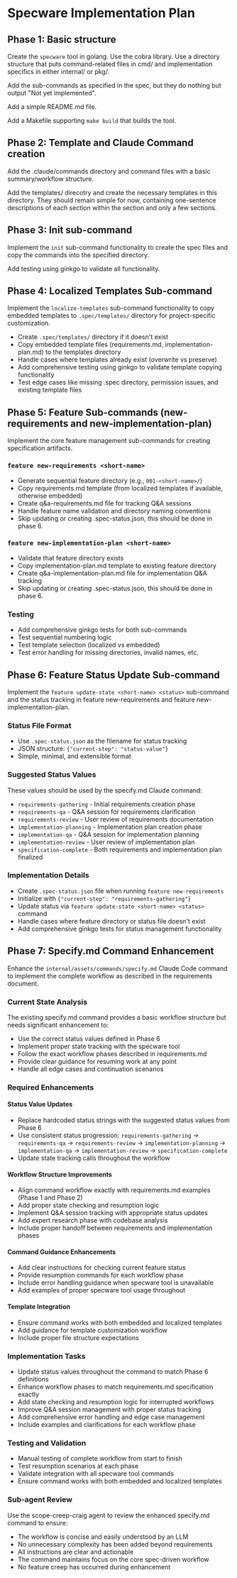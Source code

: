 # Specware Implementation Plan

## Phase 1: Basic structure

Create the `specware` tool in golang. Use the cobra library. Use a directory structure that puts command-related files in cmd/ and implementation specifics in either internal/ or pkg/.

Add the sub-commands as specified in the spec, but they do nothing but output "Not yet implemented".

Add a simple README.md file.

Add a Makefile supporting `make build` that builds the tool.

## Phase 2: Template and Claude Command creation
Add the .claude/commands directory and command files with a basic summary/workflow structure.

Add the templates/ direcotry and create the necessary templates in this directory. They should remain simple for now, containing one-sentence descriptions of each section within the section and only a few sections.

## Phase 3: Init sub-command

Implement the `init` sub-command functionality to create the spec files and copy the commands into the specified directory.

Add testing using ginkgo to validate all functionality.

## Phase 4: Localized Templates Sub-command

Implement the `localize-templates` sub-command functionality to copy embedded templates to `.spec/templates/` directory for project-specific customization.

- Create `.spec/templates/` directory if it doesn't exist
- Copy embedded template files (requirements.md, implementation-plan.md) to the templates directory
- Handle cases where templates already exist (overwrite vs preserve)
- Add comprehensive testing using ginkgo to validate template copying functionality
- Test edge cases like missing .spec directory, permission issues, and existing template files

## Phase 5: Feature Sub-commands (new-requirements and new-implementation-plan)

Implement the core feature management sub-commands for creating specification artifacts.

### `feature new-requirements <short-name>`
- Generate sequential feature directory (e.g., `001-<short-name>/`)
- Copy requirements.md template (from localized templates if available, otherwise embedded)
- Create q&a-requirements.md file for tracking Q&A sessions
- Handle feature name validation and directory naming conventions
- Skip updating or creating .spec-status.json, this should be done in phase 6.

### `feature new-implementation-plan <short-name>`
- Validate that feature directory exists
- Copy implementation-plan.md template to existing feature directory
- Create q&a-implementation-plan.md file for implementation Q&A tracking
- Skip updating or creating .spec-status.json, this should be done in phase 6.

### Testing
- Add comprehensive ginkgo tests for both sub-commands
- Test sequential numbering logic
- Test template selection (localized vs embedded)
- Test error handling for missing directories, invalid names, etc.

## Phase 6: Feature Status Update Sub-command

Implement the `feature update-state <short-name> <status>` sub-command and the status tracking in feature new-requirements and feature new-implementation-plan.

### Status File Format
- Use `.spec-status.json` as the filename for status tracking
- JSON structure: `{"current-step": "status-value"}`
- Simple, minimal, and extensible format

### Suggested Status Values
These values should be used by the specify.md Claude command:
- `requirements-gathering` - Initial requirements creation phase
- `requirements-qa` - Q&A session for requirements clarification
- `requirements-review` - User review of requirements documentation
- `implementation-planning` - Implementation plan creation phase
- `implementation-qa` - Q&A session for implementation planning
- `implementation-review` - User review of implementation plan
- `specification-complete` - Both requirements and implementation plan finalized

### Implementation Details
- Create `.spec-status.json` file when running `feature new-requirements`
- Initialize with `{"current-step": "requirements-gathering"}`
- Update status via `feature update-state <short-name> <status>` command
- Handle cases where feature directory or status file doesn't exist
- Add comprehensive ginkgo tests for status management functionality

## Phase 7: Specify.md Command Enhancement

Enhance the `internal/assets/commands/specify.md` Claude Code command to implement the complete workflow as described in the requirements document.

### Current State Analysis
The existing specify.md command provides a basic workflow structure but needs significant enhancement to:
- Use the correct status values defined in Phase 6
- Implement proper state tracking with the specware tool
- Follow the exact workflow phases described in requirements.md
- Provide clear guidance for resuming work at any point
- Handle all edge cases and continuation scenarios

### Required Enhancements

#### Status Value Updates
- Replace hardcoded status strings with the suggested status values from Phase 6
- Use consistent status progression: `requirements-gathering` → `requirements-qa` → `requirements-review` → `implementation-planning` → `implementation-qa` → `implementation-review` → `specification-complete`
- Update state tracking calls throughout the workflow

#### Workflow Structure Improvements
- Align command workflow exactly with requirements.md examples (Phase 1 and Phase 2)
- Add proper state checking and resumption logic
- Implement Q&A session tracking with appropriate status updates
- Add expert research phase with codebase analysis
- Include proper handoff between requirements and implementation phases

#### Command Guidance Enhancements
- Add clear instructions for checking current feature status
- Provide resumption commands for each workflow phase
- Include error handling guidance when specware tool is unavailable
- Add examples of proper specware tool usage throughout

#### Template Integration
- Ensure command works with both embedded and localized templates
- Add guidance for template customization workflow
- Include proper file structure expectations

### Implementation Tasks
- Update status values throughout the command to match Phase 6 definitions
- Enhance workflow phases to match requirements.md specification exactly
- Add state checking and resumption logic for interrupted workflows
- Improve Q&A session management with proper status tracking
- Add comprehensive error handling and edge case management
- Include examples and clarifications for each workflow phase

### Testing and Validation
- Manual testing of complete workflow from start to finish
- Test resumption scenarios at each phase
- Validate integration with all specware tool commands
- Ensure command works with both embedded and localized templates

### Sub-agent Review
Use the scope-creep-craig agent to review the enhanced specify.md command to ensure:
- The workflow is concise and easily understood by an LLM
- No unnecessary complexity has been added beyond requirements
- All instructions are clear and actionable
- The command maintains focus on the core spec-driven workflow
- No feature creep has occurred during enhancement
